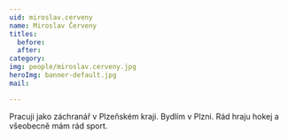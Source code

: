 ```yaml
---
uid: miroslav.cerveny
name: Miroslav Červeny
titles:
  before: 
  after:
category:
img: people/miroslav.cerveny.jpg
heroImg: banner-default.jpg
mail:

---
```


Pracuji jako záchranář v Plzeňském kraji.
Bydlím v Plzni.
Rád hraju hokej a všeobecně mám rád sport.
